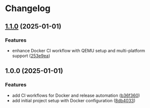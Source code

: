 # Changelog

## [1.1.0](https://github.com/petercool/ib-cp-gateway-docker/compare/v1.0.0...v1.1.0) (2025-01-01)


### Features

* enhance Docker CI workflow with QEMU setup and multi-platform support ([253e9ea](https://github.com/petercool/ib-cp-gateway-docker/commit/253e9eacb639be28a5304802705f41a71d0e9032))

## 1.0.0 (2025-01-01)


### Features

* add CI workflows for Docker and release automation ([b36f360](https://github.com/petercool/ib-cp-gateway-docker/commit/b36f360582868939edb16ad85b8d275b6f00e6cb))
* add initial project setup with Docker configuration ([8db4033](https://github.com/petercool/ib-cp-gateway-docker/commit/8db40337af9658388273fa9928ded05953512d58))
